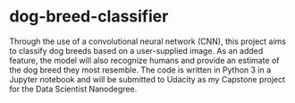# dog-breed-classifier

Through the use of a convolutional neural network (CNN), this project aims to classify dog breeds based on a user-supplied image. As an added feature, the model will also recognize humans and provide an estimate of the dog breed they most resemble. The code is written in Python 3 in a Jupyter notebook and will be submitted to Udacity as my Capstone project for the Data Scientist Nanodegree.
